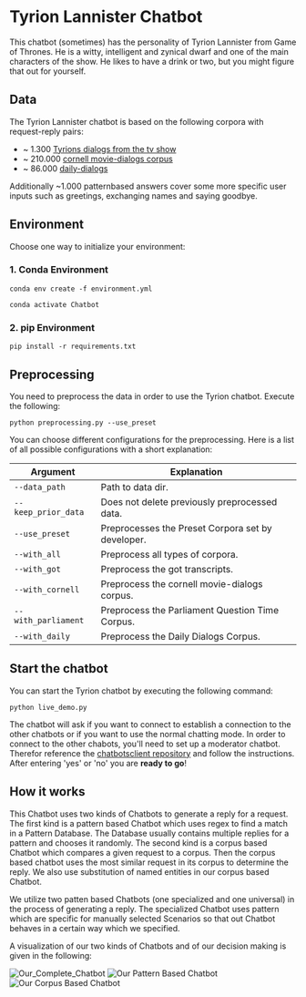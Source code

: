 # Tyrion Lannister Chatbot
This chatbot (sometimes) has the personality of Tyrion Lannister from Game of Thrones. He is a witty, intelligent and zynical dwarf and one of the main characters of the show. He likes to have a drink or two, but you might figure that out for yourself.

## Data
The Tyrion Lannister chatbot is based on the following corpora with request-reply pairs:
- ~ 1.300 [Tyrions dialogs from the tv show](https://genius.com/artists/Game-of-thrones)
- ~ 210.000 [cornell movie-dialogs corpus](https://convokit.cornell.edu/documentation/movie.html)
- ~ 86.000 [daily-dialogs](http://yanran.li/dailydialog.html)

Additionally ~1.000 patternbased answers cover some more specific user inputs such as greetings, exchanging names and saying goodbye.

## Environment
Choose one way to initialize your environment:

### 1. Conda Environment

```
conda env create -f environment.yml
```

```
conda activate Chatbot
```

### 2. pip Environment

```
pip install -r requirements.txt
```

## Preprocessing
You need to preprocess the data in order to use the Tyrion chatbot. Execute the following:

```
python preprocessing.py --use_preset
```

You can choose different configurations for the preprocessing. Here is a list of all possible configurations with a short explanation: 

| Argument | Explanation |
| - | - |
| `--data_path` | Path to data dir. |
| `--keep_prior_data` | Does not delete previously preprocessed data. |
| `--use_preset` | Preprocesses the Preset Corpora set by developer. |
| `--with_all` | Preprocess all types of corpora. |
| `--with_got` | Preprocess the got transcripts. |
| `--with_cornell` | Preprocess the cornell movie-dialogs corpus. |
| `--with_parliament` | Preprocess the Parliament Question Time Corpus. |
| `--with_daily` | Preprocess the Daily Dialogs Corpus. |


## Start the chatbot
You can start the Tyrion chatbot by executing the following command:

```
python live_demo.py
```

The chatbot will ask if you want to connect to establish a connection to the other chatbots or if you want to use the normal chatting mode. 
In order to connect to the other chabots, you'll need to set up a moderator chatbot. Therefor reference the [chatbotsclient repository](https://github.com/Robstei/chatbotsclient) and follow the instructions.
After entering 'yes' or 'no' you are **ready to go**!

## How it works

This Chatbot uses two kinds of Chatbots to generate a reply for a request. The first kind is a pattern based Chatbot which uses regex to find a match in a Pattern Database. The Database usually contains multiple replies for a pattern and chooses it randomly. The second kind is a corpus based Chatbot which compares a given request to a corpus. Then the corpus based chatbot uses the most similar request in its corpus to determine the reply. We also use substitution of named entities in our corpus based Chatbot.

We utilize two patten based Chatbots (one specialized and one universal) in the process of generating a reply. The specialized Chatbot uses pattern which are specific for manually selected Scenarios so that out Chatbot behaves in a certain way which we specified.

A visualization of our two kinds of Chatbots and of our decision making is given in the following:

![Our_Complete_Chatbot](https://user-images.githubusercontent.com/47336789/221637807-6fef7334-1317-4b2c-864b-0917d5564b75.png)
![Our Pattern Based Chatbot](https://user-images.githubusercontent.com/47336789/221637786-b5dd588e-b418-4086-9297-9e478012fd34.png)
![Our Corpus Based Chatbot](https://user-images.githubusercontent.com/47336789/221637735-04d42311-17f1-42e4-84db-c460a04b8f88.png)



